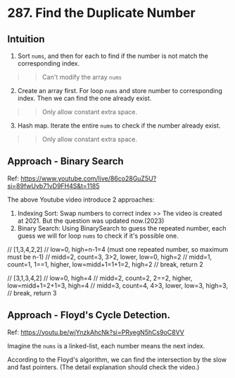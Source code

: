 # 287. Find the Duplicate Number

## Intuition
1. Sort `nums`, and then for each to find if the number is not match the corresponding index.
  >> Can't modify the array `nums`
2. Create an array first. For loop `nums` and store number to corresponding index. Then we can find the one already exist.
  >> Only allow constant extra space.
3. Hash map. Iterate the entire `nums` to check if the number already exist.
  >> Only allow constant extra space.

## Approach - Binary Search
Ref: https://www.youtube.com/live/86co28GuZ5U?si=89fwUvb71vD9FH4S&t=1185

The above Youtube video introduce 2 approaches:
1. Indexing Sort: Swap numbers to correct index >> The video is created at 2021. But the question was updated now.(2023)
2. Binary Search: Using BinarySearch to guess the repeated number, each guess we will for loop `nums` to check if it's possible one.

// [1,3,4,2,2]
// low=0, high=n-1=4 (must one repeated number, so maximum must be n-1)
// midd=2, count=3, 3>2, lower, low=0, high=2
// midd=1, count=1, 1==1, higher, low=midd+1=1+1=2, high=2
// break, return 2

// [3,1,3,4,2]
// low=0, high=4
// midd=2, count=2, 2==2, higher, low=midd+1=2+1=3, high=4
// midd=3, count=4, 4>3, lower, low=3, high=3,
// break, return 3

## Approach - Floyd's Cycle Detection.
Ref: https://youtu.be/wjYnzkAhcNk?si=PRyegN5hCs9oC8VV

Imagine the `nums` is a linked-list, each number means the next index.

According to the Floyd's algorithm, we can find the intersection by the slow and fast pointers.
(The detail explanation should check the video.)
